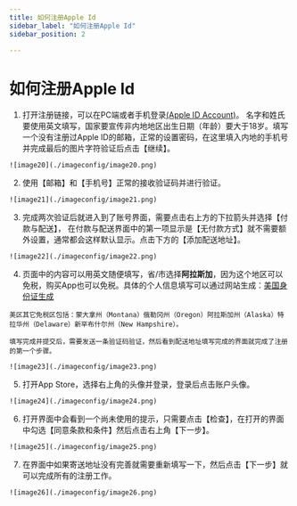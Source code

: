 ```yaml
---
title: 如何注册Apple Id
sidebar_label: "如何注册Apple Id"
sidebar_position: 2

---
```


# 如何注册Apple Id

   1. 打开注册链接，可以在PC端或者手机登录[(Apple ID Account)](https://appleid.apple.com/account)。
    名字和姓氏要使用英文填写，国家要宣传非内地地区出生日期（年龄）要大于18岁。填写一个没有注册过Apple ID的邮箱，正常的设置密码，在这里填入内地的手机号并完成最后的图片字符验证后点击【继续】。

    ![image20](./imageconfig/image20.png)

   2. 使用【邮箱】和【手机号】正常的接收验证码并进行验证。

    ![image21](./imageconfig/image21.png)

   3. 完成两次验证后就进入到了账号界面，需要点击右上方的下拉箭头并选择【付款与配送】，
    在付款与配送界面中的第一项显示是【无付款方式】就不需要额外设置，通常都会这样默认显示。点击下方的【添加配送地址】。

    ![image22](./imageconfig/image22.png)

   4. 页面中的内容可以用英文随便填写，省/市选择**阿拉斯加**，因为这个地区可以免税，购买App也可以免税。具体的个人信息填写可以通过网站生成：[美国身份证生成](https://www.shenfendaquan.com/)

    美区其它免税区包括：蒙大拿州（Montana）俄勒冈州（Oregon）阿拉斯加州（Alaska）特拉华州（Delaware）新罕布什尔州（New Hampshire）。

    填写完成并提交后，需要发送一条验证码验证，然后看到配送地址填写完成的界面就完成了注册的第一个步骤。

    ![image23](./imageconfig/image23.png)

   5. 打开App Store，选择右上角的头像并登录，登录后点击账户头像。

    ![image24](./imageconfig/image24.png)

   6. 打开界面中会看到一个尚未使用的提示，只需要点击【检查】，在打开的界面中勾选【同意条款和条件】然后点击右上角【下一步】。

    ![image25](./imageconfig/image25.png)

   7. 在界面中如果寄送地址没有完善就需要重新填写一下，然后点击【下一步】就可以完成所有的注册工作。

    ![image26](./imageconfig/image26.png)